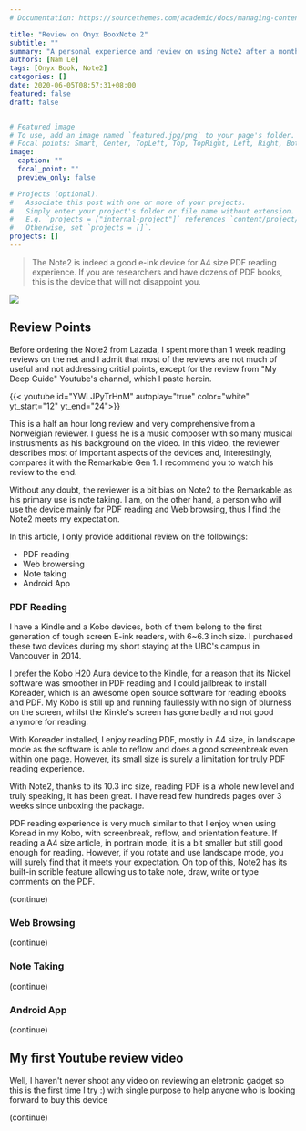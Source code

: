 ```yaml
---
# Documentation: https://sourcethemes.com/academic/docs/managing-content/

title: "Review on Onyx BooxNote 2"
subtitle: ""
summary: "A personal experience and review on using Note2 after a month. Note2 is a pricey device but offers a great reading experience, especially for A4 size PDF. Note taking is also a great feature together with dozens of Android App enabled."
authors: [Nam Le]
tags: [Onyx Book, Note2]
categories: []
date: 2020-06-05T08:57:31+08:00
featured: false
draft: false


# Featured image
# To use, add an image named `featured.jpg/png` to your page's folder.
# Focal points: Smart, Center, TopLeft, Top, TopRight, Left, Right, BottomLeft, Bottom, BottomRight.
image:
  caption: ""
  focal_point: ""
  preview_only: false

# Projects (optional).
#   Associate this post with one or more of your projects.
#   Simply enter your project's folder or file name without extension.
#   E.g. `projects = ["internal-project"]` references `content/project/deep-learning/index.md`.
#   Otherwise, set `projects = []`.
projects: []
---
```


> The Note2 is indeed a good e-ink device for A4 size PDF reading experience. If you are researchers and have dozens of PDF books, this is the device that will not disappoint you.


![](/img/etc/booxnote2.jpg)

## Review Points
Before ordering the Note2 from Lazada, I spent more than 1 week reading reviews on the net and I admit that most of the reviews are not much of useful and not addressing critial points, except for the review from "My Deep Guide" Youtube's channel, which I paste herein.

{{< youtube id="YWLJPyTrHnM" autoplay="true" color="white" yt_start="12" yt_end="24">}}

This is a half an hour long review and very comprehensive from a Norweigian reviewer. I guess he is a music composer with so many musical instrusments as his background on the video. In this video, the reviewer describes most of important aspects of the devices and, interestingly, compares it with the Remarkable Gen 1. I recommend you to watch his review to the end.

Without any doubt, the reviewer is a bit bias on Note2 to the Remarkable as his primary use is note taking. I am, on the other hand, a person who will use the device mainly for PDF reading and Web browsing, thus I find the Note2 meets my expectation.

In this article, I only provide additional review on the followings:

- PDF reading
- Web browersing
- Note taking
- Android App

### PDF Reading
I have a Kindle and a Kobo devices, both of them belong to the first generation of tough screen E-ink readers, with 6~6.3 inch size. I purchased these two devices during my short staying at the UBC's campus in Vancouver in 2014.

I prefer the Kobo H20 Aura device to the Kindle, for a reason that its Nickel software was smoother in PDF reading and I could jailbreak to install Koreader, which is an awesome   open source software for reading ebooks and PDF. My Kobo is still up and running faullessly with no sign of blurness on the screen, whilst the Kinkle's screen has gone badly and not good anymore for reading.

With Koreader installed, I enjoy reading PDF, mostly in A4 size, in landscape mode as the software is able to reflow and does a good screenbreak even within one page. However, its small size is surely a limitation for truly PDF reading experience.

With Note2, thanks to its 10.3 inc size, reading PDF is a whole new level and truly speaking, it has been great. I have read few hundreds pages over 3 weeks since unboxing the package.

PDF reading experience is very much similar to that I enjoy when using Koread in my Kobo, with screenbreak, reflow, and orientation feature. If reading a A4 size article, in portrain mode, it is a bit smaller but still good enough for reading. However, if you rotate and use landscape mode, you will surely find that it meets your expectation. On top of this, Note2 has its built-in scrible feature allowing us to take note, draw, write or type comments on the PDF.

(continue)
### Web Browsing
(continue)

### Note Taking
(continue)
### Android App

(continue)
## My first Youtube review video
Well, I haven't never shoot any video on reviewing an eletronic gadget so this is the first time I try :) with single purpose to help anyone who is looking forward to buy this device

(continue)
